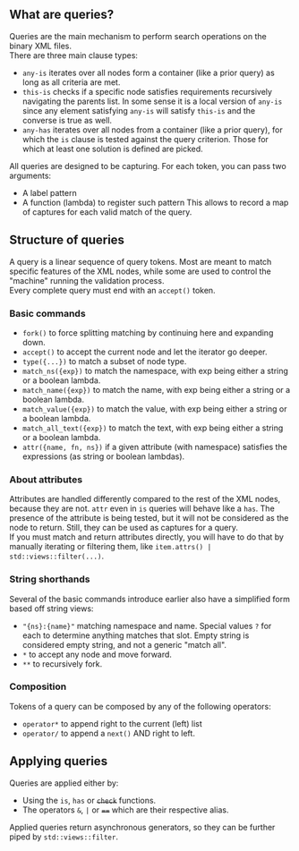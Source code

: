 ## What are queries?
Queries are the main mechanism to perform search operations on the binary XML files.  
There are three main clause types:

- `any-is` iterates over all nodes form a container (like a prior query) as long as all criteria are met.
- `this-is` checks if a specific node satisfies requirements recursively navigating the parents list. In some sense it is a local version of `any-is` since any element satisfying `any-is` will satisfy `this-is` and the converse is true as well.
- `any-has` iterates over all nodes from a container (like a prior query), for which the `is` clause is tested against the query criterion. Those for which at least one solution is defined are picked.

All queries are designed to be capturing. For each token, you can pass two arguments:
- A label pattern
- A function (lambda) to register such pattern
This allows to record a map of captures for each valid match of the query.

## Structure of queries

A query is a linear sequence of query tokens. Most are meant to match specific features of the XML nodes, while some are used to control the "machine" running the validation process.  
Every complete query must end with an `accept()` token.

### Basic commands

- `fork()` to force splitting matching by continuing here and expanding down.
- `accept()` to accept the current node and let the iterator go deeper.
- `type({...})` to match a subset of node type.
- `match_ns({exp})` to match the namespace, with exp being either a string or a boolean lambda.
- `match_name({exp})` to match the name, with exp being either a string or a boolean lambda.
- `match_value({exp})` to match the value, with exp being either a string or a boolean lambda.
- `match_all_text({exp})` to match the text, with exp being either a string or a boolean lambda.
- `attr({name, fn, ns})` if a given attribute (with namespace) satisfies the expressions (as string or boolean lambdas). 

### About attributes

Attributes are handled differently compared to the rest of the XML nodes, because they are not. `attr` even in `is` queries will behave like a `has`. The presence of the attribute is being tested, but it will not be considered as the node to return. Still, they can be used as captures for a query.  
If you must match and return attributes directly, you will have to do that by manually iterating or filtering them, like `item.attrs() | std::views::filter(...)`.

### String shorthands

Several of the basic commands introduce earlier also have a simplified form based off string views:

- `"{ns}:{name}"` matching namespace and name. Special values `?` for each to determine anything matches that slot. Empty string is considered empty string, and not a generic "match all".
- `*` to accept any node and move forward.
- `**` to recursively fork.

### Composition

Tokens of a query can be composed by any of the following operators:

- `operator*` to append right to the current (left) list
- `operator/` to append a `next()` AND right to left.

## Applying queries

Queries are applied either by:

- Using the `is`, `has` or ~~`check`~~ functions.
- The operators `&`, `|` or ~~`==`~~ which are their respective alias.

Applied queries return asynchronous generators, so they can be further piped by `std::views::filter`.